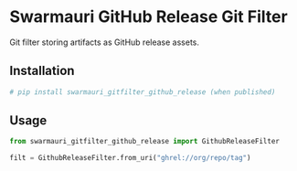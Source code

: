 # Swarmauri GitHub Release Git Filter

Git filter storing artifacts as GitHub release assets.

## Installation

```bash
# pip install swarmauri_gitfilter_github_release (when published)
```

## Usage

```python
from swarmauri_gitfilter_github_release import GithubReleaseFilter

filt = GithubReleaseFilter.from_uri("ghrel://org/repo/tag")
```
